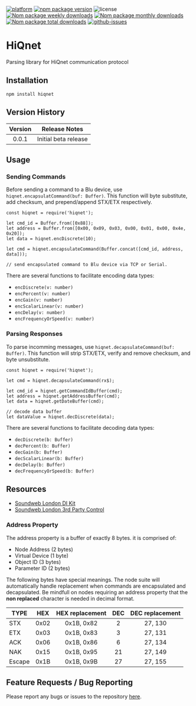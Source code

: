 [![platform](https://img.shields.io/badge/platform-node.js-green)](https://nodejs.org/en)
[![npm package version](https://img.shields.io/npm/v/hiqnet)](https://www.npmjs.com/package/hiqnet)
![license](https://img.shields.io/npm/l/hiqnet)
[![Npm package weekly downloads](https://badgen.net/npm/dw/hiqnet)](https://www.npmjs.com/package/hiqnet)
[![Npm package monthly downloads](https://badgen.net/npm/dm/hiqnet)](https://www.npmjs.com/package/hiqnet)
[![Npm package total downloads](https://badgen.net/npm/dt/hiqnet)](https://www.npmjs.com/package/hiqnet)
[![github-issues](https://img.shields.io/github/issues/dudest/hiqnet)](https://github.com/dudest/hiqnet/issues)

# HiQnet
Parsing library for HiQnet communication protocol

## Installation

```
npm install hiqnet
```

## Version History

| Version | Release Notes        |
| :-----: | -------------------- |
| 0.0.1   | Initial beta release |

## Usage

### Sending Commands

Before sending a command to a Blu device, use `hiqnet.encapsulatCommand(buf: Buffer)`. This function will byte substitute, add checksum, and prepend/append STX/ETX respectively.

```
const hiqnet = require('hiqnet');

let cmd_id = Buffer.from([0x88]);
let address = Buffer.from([0x00, 0x09, 0x03, 0x00, 0x01, 0x00, 0x4e, 0x20]);
let data = hiqnet.encDiscrete(10);

let cmd = hiqnet.encapsulateCommand(Buffer.concat([cmd_id, address, data]));

// send encapsulated command to Blu device via TCP or Serial.
```

There are several functions to facilitate encoding data types:

- `encDiscrete(v: number)`
- `encPercent(v: number)`
- `encGain(v: number)`
- `encScalarLinear(v: number)`
- `encDelay(v: number)`
- `encFrequencyOrSpeed(v: number)`

### Parsing Responses

To parse incomming messages, use `hiqnet.decapsulateCommand(buf: Buffer)`. This function will strip STX/ETX, verify and remove checksum, and byte unsubstitute.

```
const hiqnet = require('hiqnet');

let cmd = hiqnet.decapsulateCommand(rx$);

let cmd_id = hiqnet.getCommandIdBuffer(cmd);
let address = hiqnet.getAddressBuffer(cmd);
let data = hiqnet.getDateBuffer(cmd);

// decode data buffer
let dataValue = hiqnet.decDiscrete(data);
```

There are several functions to facilitate decoding data types:

- `decDiscrete(b: Buffer)`
- `decPercent(b: Buffer)`
- `decGain(b: Buffer)`
- `decScalarLinear(b: Buffer)`
- `decDelay(b: Buffer)`
- `decFrequencyOrSpeed(b: Buffer)`

## Resources

- [Soundweb London DI Kit](https://bssaudio.com/en/site_elements/soundweb-london-di-kit)
- [Soundweb London 3rd Party Control](https://help.harmanpro.com/Documents/135/Soundweb%20London%203rd%20Party%20Control.pdf)

### Address Property

The address property is a buffer of exactly 8 bytes. it is comprised of:

- Node Address (2 bytes)
- Virtual Device (1 byte)
- Object ID (3 bytes)
- Parameter ID (2 bytes)

The following bytes have special meanings. The node suite will automatically handle replacement when commands are encapsulated and decapsulated. Be mindfull on nodes requiring an address property that the **non replaced** character is needed in decimal format. 

| TYPE   | HEX  | HEX replacement | DEC  | DEC replacement |
| ------ |:----:| :-------------: | :---:| :-------------: |
| STX    | 0x02 | 0x1B, 0x82      | 2    | 27, 130         |
| ETX    | 0x03 | 0x1B, 0x83      | 3    | 27, 131         |
| ACK    | 0x06 | 0x1B, 0x86      | 6    | 27, 134         |
| NAK    | 0x15 | 0x1B, 0x95      | 21   | 27, 149         |
| Escape | 0x1B | 0x1B, 0x9B      | 27   | 27, 155         |

## Feature Requests / Bug Reporting

Please report any bugs or issues to the repository [here](https://github.com/dudest/HiQnet/issues).